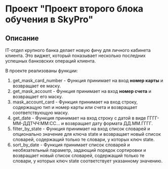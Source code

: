 # Проект "Проект второго блока обучения в SkyPro"
## Описание

IT-отдел крупного банка делает новую фичу для личного кабинета клиента. Это виджет, который показывает несколько последних успешных банковских операций клиента.

В проекте реализованы функции:
1. get_mask_card_number - Функция принимает на вход **номер карты** и возвращает ее маску.
2. get_mask_account - Функция принимает на вход **номер счета** и возвращает его маску.
3. mask_account_card - Функция принимает на вход строку, содержащую тип и номер карты или счета и возвращает соответствующую маску.
4. get_date - Функция принимает на вход строку с датой в виде ГГГГ-ММ-ДДТЧЧ:ММ:СС... и возвращает дату формата ДД.ММ.ГГГГ.
5. filter_by_state - Функция принимает на вход список словарей и опционально значение для ключа state и возвращает новый список словарей, содержащий только те словари, у которых ключ state.
6. sort_by_date - Функция принимает список словарей и необязательный параметр, задающий порядок сортировки и возвращает новый список словарей, содержащий только те словари, у которых ключ state соответствует указанному значению.
